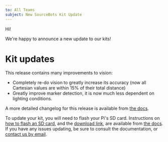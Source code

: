 ```yaml
---
to: All Teams
subject: New SourceBots Kit Update
---
```


Hi!

We're happy to announce a new update to our kits!

# Kit updates
This release contains many improvements to vision:
- Completely re-do vision to greatly increase its accuracy (now all Cartesian values are within 15% of their total distance)
- Greatly improve marker detection, it is now much less dependent on lighting conditions.

A more detailed changelog for this release is available from [the docs](https://docs.sourcebots.co.uk/updates/mar-2018/).

To update your kit, you will need to flash your Pi's SD card. Instructions on [how to flash an SD card](sd-card-flashing), and the [download link](dl-link), are available from [the docs](the-docs). If you have any issues updating, be sure to consult the documentation, or [contact us by email](techsupport).

[sd-card-flashing]: https://docs.sourcebots.co.uk/kit/pi/sd-card/
[dl-link]: https://docs.sourcebots.co.uk/updates/jan-2018/
[the-docs]: https://docs.sourcebots.co.uk/kit/pi/#updating-your-pi
[techsupport]: mailto:techsupport@sourcebots.co.uk
